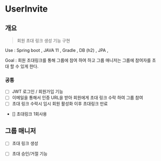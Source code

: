 # UserInvite

## 개요

> 회원 초대 링크 생성 기능 구현

Use : Spring boot , JAVA 11 , Gradle , DB (h2) , JPA , 

Goal :  회원 초대링크를 통해 그룹에 참여 하여 하고 그룹 매니저는 그룹에 참여자를 초대 할 수 있게 한다.

### 공통
- [ ]  JWT 로그인 / 회원가입 기능
- [ ]  이메일을 통해서 인증 URL을 받아 회원에게 초대 링크 수락 하여 그룹 참여 
- [ ] 초대 링크 수락시 임시 회원 활성화 이후 초대링크 만료
- []  초대링크 1회사용

## 그룹 매니저

- [ ] 초대 링크 생성
- [ ] 초대 승인/거절 기능 


